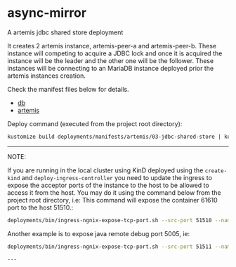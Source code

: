 # async-mirror
A artemis jdbc shared store deployment

It creates 2 artemis instance, artemis-peer-a and artemis-peer-b. These instance will competing to acquire a JDBC lock
and once it is acquired the instance will be the leader and the other one will be the follower. These instances
will be connecting to an MariaDB instance deployed prior the artemis instances creation.

Check the manifest files below for details.
- [db](db)
- [artemis](artemis)

Deploy command (executed from the project root directory):
```sh
kustomize build deployments/manifests/artemis/03-jdbc-shared-store | kubectl apply -f -
```

---
NOTE:

If you are running in the local cluster using KinD deployed using the `create-kind` and `deploy-ingress-controller` you need to update the ingress to expose the acceptor ports of the instance to the host to be allowed to access it from the host. You may do it using the command below  from the project root directory, i.e: This command will expose the container 61610 port to the host 51510.:
```sh
deployments/bin/ingress-ngnix-expose-tcp-port.sh --src-port 51510 --namespace artemis-single-instance --dst-service artemis-all-0-svc --dst-port 61610
```

Another example is to expose java remote debug port 5005, ie:
```sh
deployments/bin/ingress-ngnix-expose-tcp-port.sh --src-port 51511 --namespace artemis-single-instance --dst-service debugger-svc --dst-port 5005

---


